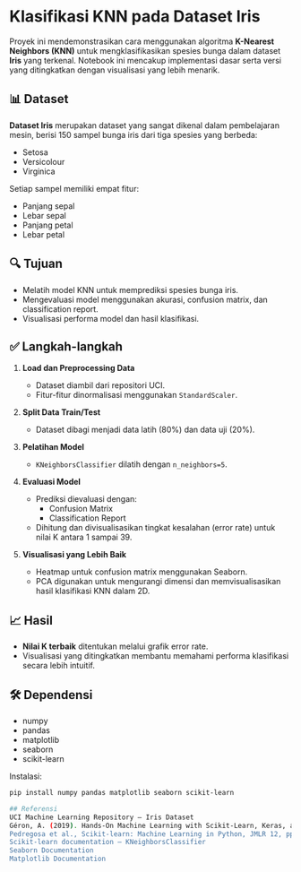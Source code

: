 # Klasifikasi KNN pada Dataset Iris

Proyek ini mendemonstrasikan cara menggunakan algoritma **K-Nearest Neighbors (KNN)** untuk mengklasifikasikan spesies bunga dalam dataset **Iris** yang terkenal. Notebook ini mencakup implementasi dasar serta versi yang ditingkatkan dengan visualisasi yang lebih menarik.

## 📊 Dataset

**Dataset Iris** merupakan dataset yang sangat dikenal dalam pembelajaran mesin, berisi 150 sampel bunga iris dari tiga spesies yang berbeda:
- Setosa
- Versicolour
- Virginica

Setiap sampel memiliki empat fitur:
- Panjang sepal
- Lebar sepal
- Panjang petal
- Lebar petal

## 🔍 Tujuan

- Melatih model KNN untuk memprediksi spesies bunga iris.
- Mengevaluasi model menggunakan akurasi, confusion matrix, dan classification report.
- Visualisasi performa model dan hasil klasifikasi.

## ✅ Langkah-langkah

1. **Load dan Preprocessing Data**
   - Dataset diambil dari repositori UCI.
   - Fitur-fitur dinormalisasi menggunakan `StandardScaler`.

2. **Split Data Train/Test**
   - Dataset dibagi menjadi data latih (80%) dan data uji (20%).

3. **Pelatihan Model**
   - `KNeighborsClassifier` dilatih dengan `n_neighbors=5`.

4. **Evaluasi Model**
   - Prediksi dievaluasi dengan:
     - Confusion Matrix
     - Classification Report
   - Dihitung dan divisualisasikan tingkat kesalahan (error rate) untuk nilai K antara 1 sampai 39.

5. **Visualisasi yang Lebih Baik**
   - Heatmap untuk confusion matrix menggunakan Seaborn.
   - PCA digunakan untuk mengurangi dimensi dan memvisualisasikan hasil klasifikasi KNN dalam 2D.

## 📈 Hasil

- **Nilai K terbaik** ditentukan melalui grafik error rate.
- Visualisasi yang ditingkatkan membantu memahami performa klasifikasi secara lebih intuitif.

## 🛠 Dependensi

- numpy
- pandas
- matplotlib
- seaborn
- scikit-learn

Instalasi:
```bash
pip install numpy pandas matplotlib seaborn scikit-learn

## Referensi
UCI Machine Learning Repository – Iris Dataset
Géron, A. (2019). Hands-On Machine Learning with Scikit-Learn, Keras, and TensorFlow. O'Reilly Media.
Pedregosa et al., Scikit-learn: Machine Learning in Python, JMLR 12, pp. 2825–2830, 2011.
Scikit-learn documentation – KNeighborsClassifier
Seaborn Documentation
Matplotlib Documentation
